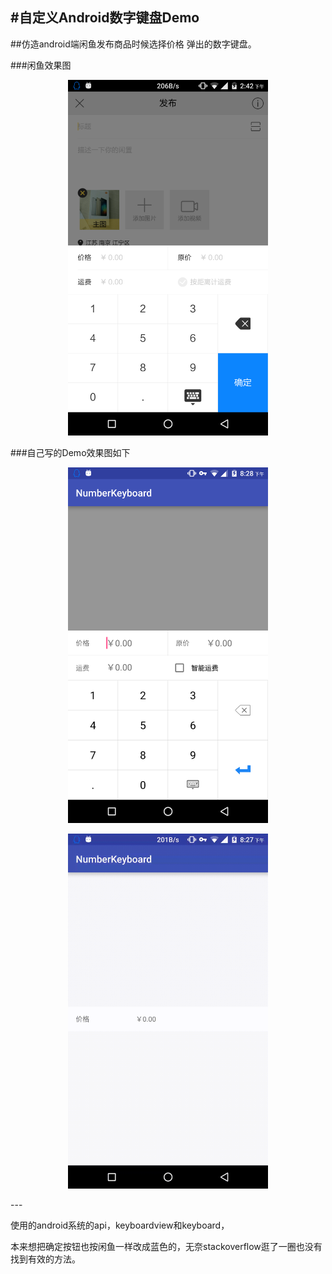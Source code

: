 #自定义Android数字键盘Demo
---
##仿造android端闲鱼发布商品时候选择价格 弹出的数字键盘。


###闲鱼效果图
<p align="center">
<img src="screen/screen.png" width="320px"/>
</p>

###自己写的Demo效果图如下

<p align="center">
<img src="screen/screen_01.png" width="320px"/>
</p>
<p align="center">
<img src="screen/screen_gif.gif" width="320px"/>
</p>
---

使用的android系统的api，keyboardview和keyboard，

本来想把确定按钮也按闲鱼一样改成蓝色的，无奈stackoverflow逛了一圈也没有找到有效的方法。

